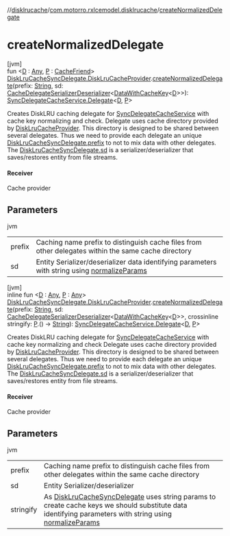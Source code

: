 //[disklrucache](../../index.md)/[com.motorro.rxlcemodel.disklrucache](index.md)/[createNormalizedDelegate](create-normalized-delegate.md)

# createNormalizedDelegate

[jvm]\
fun &lt;[D](create-normalized-delegate.md) : [Any](https://kotlinlang.org/api/latest/jvm/stdlib/kotlin/-any/index.html), [P](create-normalized-delegate.md) : [CacheFriend](../../../base/base/com.motorro.rxlcemodel.base.service/-cache-friend/index.md)&gt; [DiskLruCacheSyncDelegate.DiskLruCacheProvider](-disk-lru-cache-sync-delegate/-disk-lru-cache-provider/index.md).[createNormalizedDelegate](create-normalized-delegate.md)(prefix: [String](https://kotlinlang.org/api/latest/jvm/stdlib/kotlin/-string/index.html), sd: [CacheDelegateSerializerDeserializer](../../../base/base/com.motorro.rxlcemodel.base.service/-cache-delegate-serializer-deserializer/index.md)&lt;[DataWithCacheKey](../../../base/base/com.motorro.rxlcemodel.base.service/-data-with-cache-key/index.md)&lt;[D](create-normalized-delegate.md)&gt;&gt;): [SyncDelegateCacheService.Delegate](../../../base/base/com.motorro.rxlcemodel.base.service/-sync-delegate-cache-service/-delegate/index.md)&lt;[D](create-normalized-delegate.md), [P](create-normalized-delegate.md)&gt;

Creates DiskLRU caching delegate for [SyncDelegateCacheService](../../../base/base/com.motorro.rxlcemodel.base.service/-sync-delegate-cache-service/index.md) with cache key normalizing and check. Delegate uses cache directory provided by [DiskLruCacheProvider](-disk-lru-cache-sync-delegate/-disk-lru-cache-provider/index.md). This directory is designed to be shared between several delegates. Thus we need to provide each delegate an unique [DiskLruCacheSyncDelegate.prefix](../../../disklrucache/com.motorro.rxlcemodel.disklrucache/-disk-lru-cache-sync-delegate/prefix.md) to not to mix data with other delegates. The [DiskLruCacheSyncDelegate.sd](../../../disklrucache/com.motorro.rxlcemodel.disklrucache/-disk-lru-cache-sync-delegate/sd.md) is a serializer/deserializer that saves/restores entity from file streams.

#### Receiver

Cache provider

## Parameters

jvm

| | |
|---|---|
| prefix | Caching name prefix to distinguish cache files from other delegates within the same cache directory |
| sd | Entity Serializer/deserializer data identifying parameters with string using [normalizeParams](normalize-params.md) |

[jvm]\
inline fun &lt;[D](create-normalized-delegate.md) : [Any](https://kotlinlang.org/api/latest/jvm/stdlib/kotlin/-any/index.html), [P](create-normalized-delegate.md) : [Any](https://kotlinlang.org/api/latest/jvm/stdlib/kotlin/-any/index.html)&gt; [DiskLruCacheSyncDelegate.DiskLruCacheProvider](-disk-lru-cache-sync-delegate/-disk-lru-cache-provider/index.md).[createNormalizedDelegate](create-normalized-delegate.md)(prefix: [String](https://kotlinlang.org/api/latest/jvm/stdlib/kotlin/-string/index.html), sd: [CacheDelegateSerializerDeserializer](../../../base/base/com.motorro.rxlcemodel.base.service/-cache-delegate-serializer-deserializer/index.md)&lt;[DataWithCacheKey](../../../base/base/com.motorro.rxlcemodel.base.service/-data-with-cache-key/index.md)&lt;[D](create-normalized-delegate.md)&gt;&gt;, crossinline stringify: [P](create-normalized-delegate.md).() -&gt; [String](https://kotlinlang.org/api/latest/jvm/stdlib/kotlin/-string/index.html)): [SyncDelegateCacheService.Delegate](../../../base/base/com.motorro.rxlcemodel.base.service/-sync-delegate-cache-service/-delegate/index.md)&lt;[D](create-normalized-delegate.md), [P](create-normalized-delegate.md)&gt;

Creates DiskLRU caching delegate for [SyncDelegateCacheService](../../../base/base/com.motorro.rxlcemodel.base.service/-sync-delegate-cache-service/index.md) with cache key normalizing and check Delegate uses cache directory provided by [DiskLruCacheProvider](-disk-lru-cache-sync-delegate/-disk-lru-cache-provider/index.md). This directory is designed to be shared between several delegates. Thus we need to provide each delegate an unique [DiskLruCacheSyncDelegate.prefix](../../../disklrucache/com.motorro.rxlcemodel.disklrucache/-disk-lru-cache-sync-delegate/prefix.md) to not to mix data with other delegates. The [DiskLruCacheSyncDelegate.sd](../../../disklrucache/com.motorro.rxlcemodel.disklrucache/-disk-lru-cache-sync-delegate/sd.md) is a serializer/deserializer that saves/restores entity from file streams.

#### Receiver

Cache provider

## Parameters

jvm

| | |
|---|---|
| prefix | Caching name prefix to distinguish cache files from other delegates within the same cache directory |
| sd | Entity Serializer/deserializer |
| stringify | As [DiskLruCacheSyncDelegate](-disk-lru-cache-sync-delegate/index.md) uses string params to create cache keys we should substitute data identifying parameters with string using [normalizeParams](normalize-params.md) |
